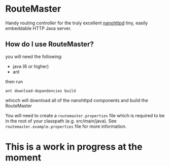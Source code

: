 RouteMaster
===========
Handy routing controller for the truly excellent [nanohttpd](https://github.com/NanoHttpd/nanohttpd) tiny, easily embeddable HTTP Java server.

## How do I use RouteMaster?

you will need the following:

  + java (6 or higher)
  + ant

then run

```
ant download-depandencies build 
```

whicch will download all of the nanohttpd components and build the RouteMaster

You will need to create a ```routemaster.properties``` file which is required to be in the root of your classpath (e.g. src/main/java).  See ```routemaster.example.properties``` file for more information.

# This is a work in progress at the moment